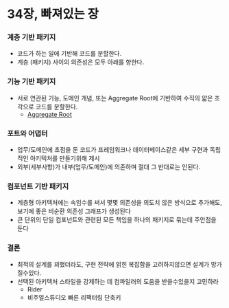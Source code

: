 # 34장, 빠져있는 장

### 계층 기반 패키지

* 코드가 하는 일에 기반해 코드를 분할한다.
* 계층 (패키지) 사이의 의존성은 모두 아래를 향한다.


### 기능 기반 패키지

* 서로 연관된 기능, 도메인 개념, 또는 Aggregate Root에 기반하여 수직의 얇은 조각으로 코드를 분할한다.
    * [Aggregate Root](https://medium.com/@SlackBeck/%EC%95%A0%EA%B7%B8%EB%A6%AC%EA%B2%8C%EC%9E%87-%ED%95%98%EB%82%98%EC%97%90-%EB%A6%AC%ED%8C%8C%EC%A7%80%ED%86%A0%EB%A6%AC-%ED%95%98%EB%82%98-f97a69662f63)

### 포트와 어댑터

* 업무/도메인에 초점을 둔 코드가 프레임워크나 데이터베이스같은 세부 구현과 독립적인 아키텍처를 만들기위해 제시
* 외부(세부사항)가 내부(업무/도메인)에 의존하며 절대 그 반대로는 안된다.

### 컴포넌트 기반 패키지

* 계층형 아키텍처에는 속임수를 써서 몇몇 의존성을 의도치 않은 방식으로 추가해도, 보기에 좋은 비순환 의존성 그래프가 생성된다
* 큰 단위의 단일 컴포넌트와 관련된 모든 책임을 하나의 패키지로 묶는데 주안점을 둔다

### 결론

* 최적의 설계를 꾀했더라도, 구현 전략에 얽힌 복잡함을 고려하지않으면 설계가 망가질수있다.
* 선택된 아키텍처 스타일을 강제하는 데 컴파일러의 도움을 받을수있을지 고민하라
    * Rider
    * 비주얼스튜디오 빠른 리팩터링 단축키


